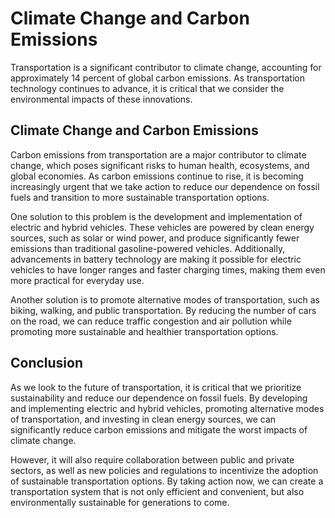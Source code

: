 Climate Change and Carbon Emissions
=======================================================================================

Transportation is a significant contributor to climate change, accounting for approximately 14 percent of global carbon emissions. As transportation technology continues to advance, it is critical that we consider the environmental impacts of these innovations.

Climate Change and Carbon Emissions
-----------------------------------

Carbon emissions from transportation are a major contributor to climate change, which poses significant risks to human health, ecosystems, and global economies. As carbon emissions continue to rise, it is becoming increasingly urgent that we take action to reduce our dependence on fossil fuels and transition to more sustainable transportation options.

One solution to this problem is the development and implementation of electric and hybrid vehicles. These vehicles are powered by clean energy sources, such as solar or wind power, and produce significantly fewer emissions than traditional gasoline-powered vehicles. Additionally, advancements in battery technology are making it possible for electric vehicles to have longer ranges and faster charging times, making them even more practical for everyday use.

Another solution is to promote alternative modes of transportation, such as biking, walking, and public transportation. By reducing the number of cars on the road, we can reduce traffic congestion and air pollution while promoting more sustainable and healthier transportation options.

Conclusion
----------

As we look to the future of transportation, it is critical that we prioritize sustainability and reduce our dependence on fossil fuels. By developing and implementing electric and hybrid vehicles, promoting alternative modes of transportation, and investing in clean energy sources, we can significantly reduce carbon emissions and mitigate the worst impacts of climate change.

However, it will also require collaboration between public and private sectors, as well as new policies and regulations to incentivize the adoption of sustainable transportation options. By taking action now, we can create a transportation system that is not only efficient and convenient, but also environmentally sustainable for generations to come.
